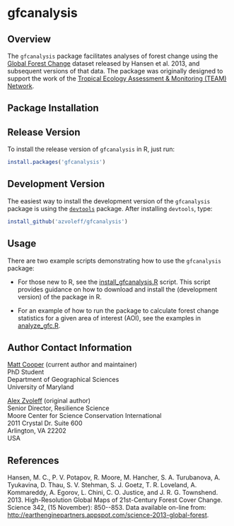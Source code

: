 # gfcanalysis

## Overview
The `gfcanalysis` package facilitates analyses of forest change using the 
[Global Forest 
Change](http://earthenginepartners.appspot.com/science-2013-global-forest) 
dataset released by Hansen et al. 2013, and subsequent versions of that data. 
The package was originally designed to support the work of the [Tropical 
Ecology Assessment & Monitoring (TEAM) Network](http://www.teamnetwork.org).

## Package Installation

## Release Version

To install the release version of `gfcanalysis` in R, just run:

```R
install.packages('gfcanalysis')
```

## Development Version

The easiest way to install the development version of the `gfcanalysis` package 
is using the 
[`devtools`](https://CRAN.R-project.org/package=devtools)
package. After installing `devtools`, type:

```R
install_github('azvoleff/gfcanalysis')
```

## Usage

There are two example scripts demonstrating how to use the `gfcanalysis` 
package:

- For those new to R, see the 
[install_gfcanalysis.R](https://raw.githubusercontent.com/azvoleff/gfcanalysis/master/inst/examples/install_gfcanalysis.R)
script. This script provides guidance on how to download and install the 
(development version) of the package in R.

- For an example of how to run the package to calculate forest 
change statistics for a given area of interest (AOI), see the examples in
[analyze_gfc.R](https://raw.githubusercontent.com/azvoleff/gfcanalysis/master/inst/examples/analyze_GFC.R).

## Author Contact Information

[Matt Cooper](mailto:mw.coop.r@gmail.com) (current author and maintainer)  
PhD Student  
Department of Geographical Sciences  
University of Maryland  

[Alex Zvoleff](mailto:azvoleff@conservation.org) (original author)  
Senior Director, Resilience Science  
Moore Center for Science
Conservation International  
2011 Crystal Dr. Suite 600  
Arlington, VA 22202  
USA

## References
Hansen, M. C., P. V. Potapov, R. Moore, M. Hancher, S. A. Turubanova, A. 
Tyukavina, D. Thau, S. V. Stehman, S. J. Goetz, T. R. Loveland, A. Kommareddy, 
A. Egorov, L. Chini, C. O. Justice, and J. R. G. Townshend. 2013. 
High-Resolution Global Maps of 21st-Century Forest Cover Change. Science 342, 
(15 November): 850--853. Data available on-line from: 
http://earthenginepartners.appspot.com/science-2013-global-forest.
